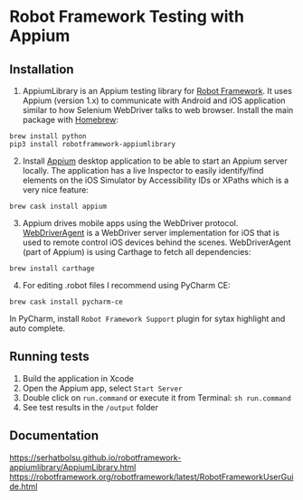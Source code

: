 # Robot Framework Testing with Appium

## Installation

1. AppiumLibrary is an Appium testing library for [Robot Framework](https://robotframework.org/#introduction).
It uses Appium (version 1.x) to communicate with Android and iOS application similar to how Selenium WebDriver talks to web browser. 
Install the main package with [Homebrew](https://brew.sh):
```
brew install python
pip3 install robotframework-appiumlibrary
```

2. Install [Appium](http://appium.io) desktop application to be able to start an Appium server locally.
The application has a live Inspector to easily identify/find elements on the iOS Simulator by Accessibility IDs or XPaths which is a very nice feature:
```
brew cask install appium
```

3. Appium drives mobile apps using the WebDriver protocol. [WebDriverAgent](https://github.com/facebookarchive/WebDriverAgent) is a WebDriver server implementation for iOS that is used to remote control iOS devices behind the scenes.
WebDriverAgent (part of Appium) is using Carthage to fetch all dependencies:
```
brew install carthage
```

4. For editing .robot files I recommend using PyCharm CE:
```
brew cask install pycharm-ce
```
In PyCharm, install `Robot Framework Support` plugin for sytax highlight and auto complete.


## Running tests

1. Build the application in Xcode
2. Open the Appium app, select `Start Server`
3. Double click on `run.command` or execute it from Terminal: `sh run.command`
4. See test results in the `/output` folder

## Documentation

https://serhatbolsu.github.io/robotframework-appiumlibrary/AppiumLibrary.html
https://robotframework.org/robotframework/latest/RobotFrameworkUserGuide.html
